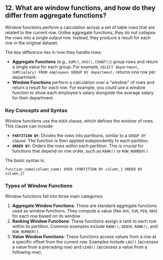 ## 12. What are **window functions**, and how do they differ from aggregate functions?

Window functions perform a calculation across a set of table rows that are related to the current row. Unlike aggregate functions, they do not collapse the rows into a single output row. Instead, they produce a result for each row in the original dataset.

The key difference lies in how they handle rows:

* **Aggregate Functions** (e.g., `SUM()`, `AVG()`, `COUNT()`) group rows and return a single value for each group. For example, `SELECT department, SUM(salary) FROM employees GROUP BY department;` returns one row per department.
* **Window Functions** perform a calculation over a "window" of rows and return a result for *each row*. For example, you could use a window function to show each employee's salary alongside the average salary for their department.

### Key Concepts and Syntax

Window functions use the `OVER` clause, which defines the window of rows. This clause can include:

* **`PARTITION BY`**: Divides the rows into partitions, similar to a `GROUP BY` clause. The function is then applied independently to each partition.
* **`ORDER BY`**: Orders the rows within each partition. This is crucial for functions that depend on row order, such as `RANK()` or `ROW_NUMBER()`.

The basic syntax is:

`function_name(column_name) OVER (PARTITION BY column_1 ORDER BY column_2)`

### Types of Window Functions

Window functions fall into three main categories:

1.  **Aggregate Window Functions**: These are standard aggregate functions used as window functions. They compute a value (like `AVG`, `SUM`, `MIN`, `MAX`) for each row based on its window.
2.  **Ranking Window Functions**: These functions assign a rank to each row within its partition. Common examples include `RANK()`, `DENSE_RANK()`, and `ROW_NUMBER()`.
3.  **Value Window Functions**: These functions access values from a row at a specific offset from the current row. Examples include `LAG()` (accesses a value from a preceding row) and `LEAD()` (accesses a value from a following row).

